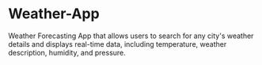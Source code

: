 # Weather-App
Weather Forecasting App that allows users to search for any city's weather details and displays real-time data, including temperature, weather description, humidity, and pressure.

